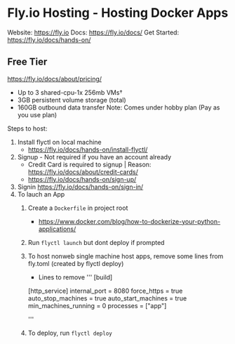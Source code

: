# Fly.io Hosting - Hosting Docker Apps

Website: https://fly.io
Docs: https://fly.io/docs/
Get Started: https://fly.io/docs/hands-on/

## Free Tier
https://fly.io/docs/about/pricing/
- Up to 3 shared-cpu-1x 256mb VMs†
- 3GB persistent volume storage (total)
- 160GB outbound data transfer 
Note: Comes under hobby plan (Pay as you use plan)

Steps to host:
1. Install flyctl on local machine
    - https://fly.io/docs/hands-on/install-flyctl/
2. Signup - Not required if you have an account already
    - Credit Card is required to signup | Reason: https://fly.io/docs/about/credit-cards/
    - https://fly.io/docs/hands-on/sign-up/
3. Signin
    https://fly.io/docs/hands-on/sign-in/
4. To lauch an App
    1. Create a `Dockerfile` in project root
        - https://www.docker.com/blog/how-to-dockerize-your-python-applications/
    2. Run `flyctl launch` but dont deploy if prompted
    3. To host nonweb single machine host apps, remove some lines from fly.toml (created by flyctl deploy)
        - Lines to remove 
        '''
        [build]

        [http_service]
          internal_port = 8080
          force_https = true
          auto_stop_machines = true
          auto_start_machines = true
          min_machines_running = 0
          processes = ["app"]

        '''
    4. To deploy, run `flyctl deploy`
